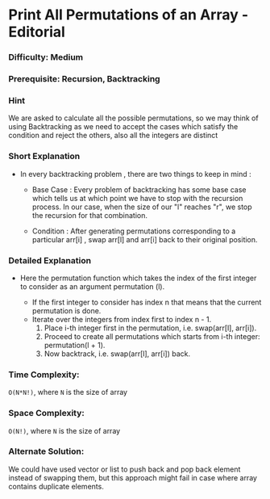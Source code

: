 # Print All Permutations of an Array - Editorial

### Difficulty:  Medium

### Prerequisite:  Recursion, Backtracking

### Hint

We are asked to calculate all the possible permutations, so we may think of using Backtracking as we need to accept the cases which satisfy the condition and reject the others, also all the integers are distinct

### Short Explanation

*  In every backtracking problem , there are two things to keep in mind :

    * Base Case : Every problem of backtracking has some base case which tells us at which point we have to stop with the recursion process. In our case, when the size of our "l" reaches "r", we stop the recursion for that combination.
    
    * Condition : After generating permutations corresponding to a particular 
    arr[i] , swap arr[l] and arr[i] back to their original position.

### Detailed Explanation

* Here the permutation function which takes the index of the first integer to consider as an argument permutation (l).

    * If the first integer to consider has index n that means that the current permutation is done.
    * Iterate over the integers from index first to index n - 1.
        1. Place i-th integer first in the permutation, i.e. swap(arr[l], arr[i]).
        2. Proceed to create all permutations which starts from i-th integer: permutation(l + 1).
        3. Now backtrack, i.e. swap(arr[l], arr[i]) back.


### Time Complexity:

`O(N*N!)`, where `N` is the size of array

### Space Complexity:

`O(N!)`, where `N` is the size of array

### Alternate Solution:

We could have used vector or list to push back and pop back element instead of swapping them, but this approach might fail in case where array contains duplicate elements.